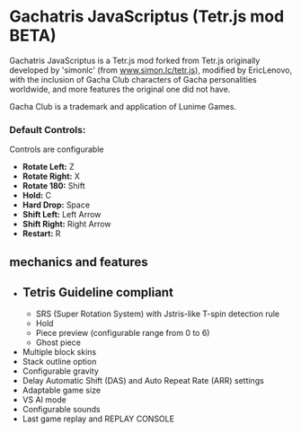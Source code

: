 # Gachatris JavaScriptus (Tetr.js mod BETA)

Gachatris JavaScriptus is a Tetr.js mod forked from Tetr.js originally developed by 'simonlc' (from www.simon.lc/tetr.js), modified by EricLenovo, with the inclusion of Gacha Club characters of Gacha personalities worldwide, and more features the original one did not have.

Gacha Club is a trademark and application of Lunime Games.

### Default Controls:

Controls are configurable

- **Rotate Left:** Z
- **Rotate Right:** X
- **Rotate 180:** Shift
- **Hold:** C
- **Hard Drop:** Space
- **Shift Left:** Left Arrow
- **Shift Right:** Right Arrow
- **Restart:** R

## mechanics and features

- Tetris Guideline compliant
  - 
  - SRS (Super Rotation System) with Jstris-like T-spin detection rule
  - Hold
  - Piece preview (configurable range from 0 to 6)
  - Ghost piece
- Multiple block skins
- Stack outline option
- Configurable gravity
- Delay Automatic Shift (DAS) and Auto Repeat Rate (ARR) settings
- Adaptable game size
- VS AI mode
- Configurable sounds
- Last game replay and REPLAY CONSOLE
